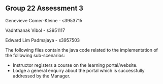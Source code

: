 
## Group 22 Assessment 3

Genevieve Comer-Kleine - s3953715

Vadhthanak Vibol - s3951117

Edward Lim Padmajaya - s3957503

The following files contain the java code related to the implementation of the following sub-scenarios:

- Instructor registers a course on the learning portal/website.
- Lodge a general enquiry about the portal which is successfully addressed by the Manager.


